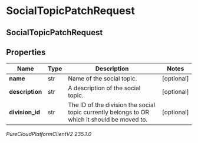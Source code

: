 # SocialTopicPatchRequest

## SocialTopicPatchRequest

## Properties

|Name | Type | Description | Notes|
|------------ | ------------- | ------------- | -------------|
| **name** | str | Name of the social topic. | [optional] |
| **description** | str | A description of the social topic. | [optional] |
| **division_id** | str | The ID of the division the social topic currently belongs to OR which it should be moved to. | [optional] |



_PureCloudPlatformClientV2 235.1.0_
